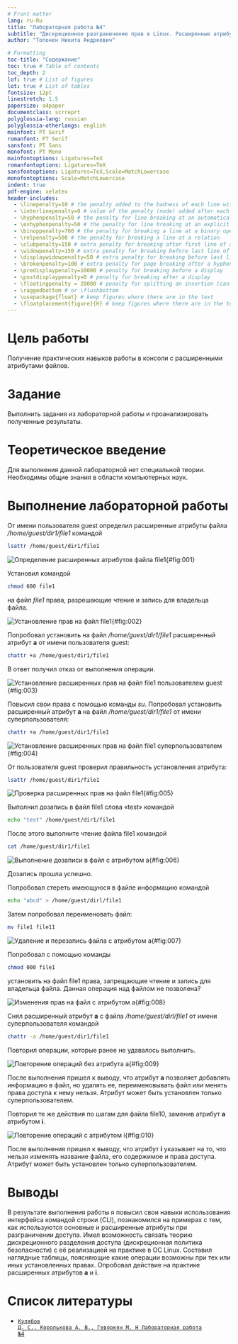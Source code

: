 ```yaml
---
# Front matter
lang: ru-Ru
title: "Лабораторная работа №4"
subtitle: "Дискреционное разграничение прав в Linux. Расширенные атрибуты"
author: "Топонен Никита Андреевич"

# Formatting
toc-title: "Содержание"
toc: true # Table of contents
toc_depth: 2
lof: true # List of figures
lot: true # List of tables
fontsize: 12pt
linestretch: 1.5
papersize: a4paper
documentclass: scrreprt
polyglossia-lang: russian
polyglossia-otherlangs: english
mainfont: PT Serif
romanfont: PT Serif
sansfont: PT Sans
monofont: PT Mono
mainfontoptions: Ligatures=TeX
romanfontoptions: Ligatures=TeX
sansfontoptions: Ligatures=TeX,Scale=MatchLowercase
monofontoptions: Scale=MatchLowercase
indent: true
pdf-engine: xelatex
header-includes:
  - \linepenalty=10 # the penalty added to the badness of each line within a paragraph (no associated penalty node) Increasing the value makes tex try to have fewer lines in the paragraph.
  - \interlinepenalty=0 # value of the penalty (node) added after each line of a paragraph.
  - \hyphenpenalty=50 # the penalty for line breaking at an automatically inserted hyphen
  - \exhyphenpenalty=50 # the penalty for line breaking at an explicit hyphen
  - \binoppenalty=700 # the penalty for breaking a line at a binary operator
  - \relpenalty=500 # the penalty for breaking a line at a relation
  - \clubpenalty=150 # extra penalty for breaking after first line of a paragraph
  - \widowpenalty=150 # extra penalty for breaking before last line of a paragraph
  - \displaywidowpenalty=50 # extra penalty for breaking before last line before a display math
  - \brokenpenalty=100 # extra penalty for page breaking after a hyphenated line
  - \predisplaypenalty=10000 # penalty for breaking before a display
  - \postdisplaypenalty=0 # penalty for breaking after a display
  - \floatingpenalty = 20000 # penalty for splitting an insertion (can only be split footnote in standard LaTeX)
  - \raggedbottom # or \flushbottom
  - \usepackage{float} # keep figures where there are in the text
  - \floatplacement{figure}{H} # keep figures where there are in the text
---
```


# Цель работы

Получение практических навыков работы в консоли с расширенными атрибутами файлов.

# Задание

Выполнить задания из лабораторной работы и проанализировать полученные результаты.

# Теоретическое введение

Для выполнения данной лабораторной нет специальной теории. Необходимы общие знания в области компьютерных наук.

# Выполнение лабораторной работы

От имени пользователя guest определил расширенные атрибуты файла */home/guest/dir1/file1* командой

```bash
lsattr /home/guest/dir1/file1
```

![Определение расширенных атрибутов файла file1](img/1.png){#fig:001}

Установил командой

```bash
chmod 600 file1
```

на файл *file1* права, разрешающие чтение и запись для владельца файла.

![Установление прав на файл file1](img/2.png){#fig:002}

Попробовал установить на файл */home/guest/dir1/file1* расширенный атрибут **a** от имени пользователя guest: 

```bash
chattr +a /home/guest/dir1/file1 
```

В ответ получил отказ от выполнения операции.

![Установление расширенных прав на файл file1 пользователем guest](img/3.png){#fig:003}

Повысил свои права с помощью команды *su*. Попробовал установить расширенный атрибут **a** на файл */home/guest/dir1/file1* от имени суперпользователя: 

```bash
chattr +a /home/guest/dir1/file1
```

![Установление расширенных прав на файл file1 суперпользователем](img/4.png){#fig:004}

От пользователя guest проверил правильность установления атрибута: 

```bash
lsattr /home/guest/dir1/file1
```

![Проверка расширенных прав на файл file1](img/5.png){#fig:005}

Выполнил дозапись в файл file1 слова «test» командой 

```bash
echo "test" /home/guest/dir1/file1
```

 После этого выполните чтение файла file1 командой 

```bash
cat /home/guest/dir1/file1
```

![Выполнение дозаписи в файл с атрибутом a](img/6.png){#fig:006}

Дозапись прошла успешно.

Попробовал стереть имеющуюся в файле информацию командой 

```bash
echo "abcd" > /home/guest/dirl/file1
```

Затем попробовал переименовать файл:

```bash
mv file1 file11
```

![Удаление и перезапись файла с атрибутом a](img/7.png){#fig:007}

Попробовал с помощью команды

```bash
chmod 000 file1
```

установить на файл file1 права, запрещающие чтение и запись для владельца файла. Данная операция над файлом не позволена?

![Изменения прав на файл с атрибутом a](img/8.png){#fig:008}

Снял расширенный атрибут **a** с файла */home/guest/dirl/file1* от имени суперпользователя командой

```bash
chattr -a /home/guest/dir1/file1
```

Повторил операции, которые ранее не удавалось выполнить.

![Повторение операций без атрибута a](img/9.png){#fig:009}

После выполнения пришел к выводу, что атрибут **а** позволяет добавлять информацию в файл, но удалять ее, переименовывать файл или менять права доступа к нему нельзя. Атрибут может быть установлен только суперпользователем.

Повторил те же действия по шагам для файла file10, заменив атрибут **a** атрибутом **i**.

![Повторение операций с атрибутом i](img/10.png){#fig:010}

После выполнения пришел к выводу, что атрибут **i** указывает на то, что нельзя изменять название файла, его содержимое и права доступа. Атрибут может быть установлен только суперпользователем.

# Выводы

В результате выполнения работы я повысил свои навыки использования интерфейса командой строки (CLI), познакомился на примерах с тем, как используются основные и расширенные атрибуты при разграничении доступа. Имел возможность связать теорию дискреционного разделения доступа (дискреционная политика безопасности) с её реализацией на практике в ОС Linux. Составил наглядные таблицы, поясняющие какие операции возможны при тех или иных установленных правах. Опробовал действие на практике расширенных атрибутов **а** и **i**.


# Список литературы

- <code>[Кулябов Д. С., Королькова А. В., Геворкян М. Н Лабораторная работа №4](https://esystem.rudn.ru/pluginfile.php/1651751/mod_resource/content/3/004-lab_discret_extattr.pdf)</code>